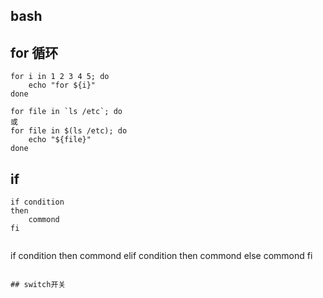 ## bash

## for 循环
```
for i in 1 2 3 4 5; do
    echo "for ${i}"
done
```

```
for file in `ls /etc`; do
或
for file in $(ls /etc); do
    echo "${file}"
done
```

## if
```
if condition
then
    commond
fi
```

```
```
if condition
then
    commond
elif condition
then
    commond
else
    commond
fi
```

## switch开关
```
```